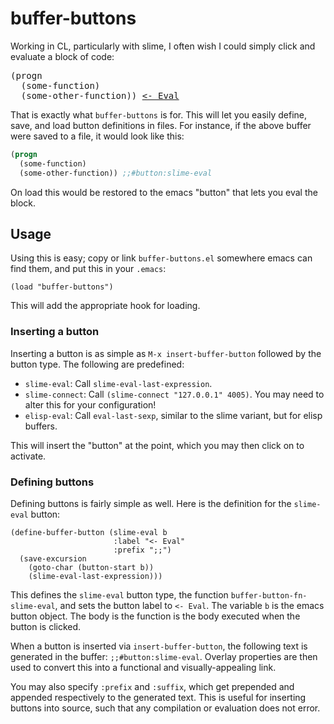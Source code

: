 # buffer-buttons

Working in CL, particularly with slime, I often wish I could simply
click and evaluate a block of code:

<tt>
(progn<br>
&nbsp;&nbsp;(some-function)<br>
&nbsp;&nbsp;(some-other-function)) <a href>&lt;- Eval</a></tt>

That is exactly what `buffer-buttons` is for.  This will let you
easily define, save, and load button definitions in files.  For
instance, if the above buffer were saved to a file, it would look like
this:

```lisp
(progn
  (some-function)
  (some-other-function)) ;;#button:slime-eval
```

On load this would be restored to the emacs "button" that lets you
eval the block.

## Usage

Using this is easy; copy or link `buffer-buttons.el` somewhere emacs
can find them, and put this in your `.emacs`:

```elisp
(load "buffer-buttons")
```

This will add the appropriate hook for loading.

### Inserting a button

Inserting a button is as simple as `M-x insert-buffer-button` followed
by the button type.  The following are predefined:

* `slime-eval`: Call `slime-eval-last-expression`.
* `slime-connect`: Call `(slime-connect "127.0.0.1" 4005)`.  You may
  need to alter this for your configuration!
* `elisp-eval`: Call `eval-last-sexp`, similar to the slime variant,
  but for elisp buffers.

This will insert the "button" at the point, which you may then click
on to activate.

### Defining buttons

Defining buttons is fairly simple as well.  Here is the definition for
the `slime-eval` button:

```elisp
(define-buffer-button (slime-eval b
                       :label "<- Eval"
                       :prefix ";;")
  (save-excursion
    (goto-char (button-start b))
    (slime-eval-last-expression)))
```

This defines the `slime-eval` button type, the function
`buffer-button-fn-slime-eval`, and sets the button label to `<- Eval`.
The variable `b` is the emacs button object.  The body is the function
is the body executed when the button is clicked.

When a button is inserted via `insert-buffer-button`, the following
text is generated in the buffer: `;;#button:slime-eval`.  Overlay
properties are then used to convert this into a functional and
visually-appealing link.

You may also specify `:prefix` and `:suffix`, which get prepended and
appended respectively to the generated text.  This is useful for
inserting buttons into source, such that any compilation or evaluation
does not error.
